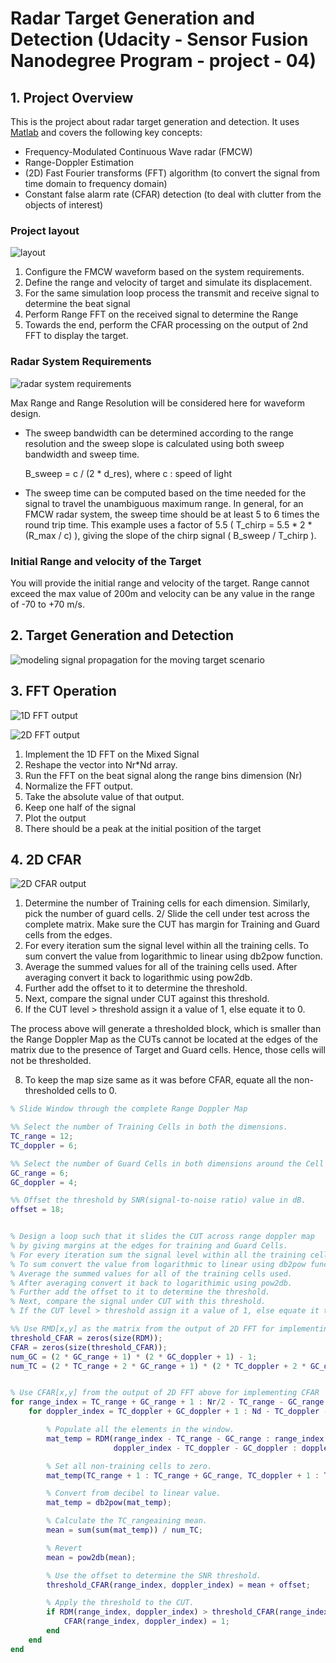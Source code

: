 # Radar Target Generation and Detection (Udacity - Sensor Fusion Nanodegree Program - project - 04)




## 1. Project Overview

This is the project about radar target generation and detection. It uses [Matlab](https://www.mathworks.com/?s_tid=gn_logo) and covers the following key concepts:

- Frequency-Modulated Continuous Wave radar (FMCW)
- Range-Doppler Estimation
- (2D) Fast Fourier transforms (FFT) algorithm (to convert the signal from time domain to frequency domain)
- Constant false alarm rate (CFAR) detection (to deal with clutter from the objects of interest)



### Project layout

![layout](./images/layout.png)

1. Configure the FMCW waveform based on the system requirements.
2. Define the range and velocity of target and simulate its displacement.
3. For the same simulation loop process the transmit and receive signal to determine the beat signal
4. Perform Range FFT on the received signal to determine the Range
5. Towards the end, perform the CFAR processing on the output of 2nd FFT to display the target.


### Radar System Requirements

![radar system requirements](./images/radar%20system%20requirements.png)

Max Range and Range Resolution will be considered here for waveform design.

- The sweep bandwidth can be determined according to the range resolution and the sweep slope is calculated using both sweep bandwidth and sweep time.

    B_sweep = c / (2 * d_res), where c : speed of light

- The sweep time can be computed based on the time needed for the signal to travel the unambiguous maximum range. In general, for an FMCW radar system, the sweep time should be at least 5 to 6 times the round trip time. This example uses a factor of 5.5 ( T_chirp = 5.5 * 2 * (R_max / c) ), giving the slope of the chirp signal ( B_sweep / T_chirp ).


### Initial Range and velocity of the Target

You will provide the initial range and velocity of the target. Range cannot exceed the max value of 200m and velocity can be any value in the range of -70 to +70 m/s.



## 2. Target Generation and Detection

![modeling signal propagation for the moving target scenario](./images/modeling%20signal%20propagation%20for%20the%20moving%20target%20scenario.png "Signal Propagation")




## 3. FFT Operation

![1D FFT output](./images/1D%20FFT%20output%20for%20the%20target%20located%20at%20110%20meters.png "1D FFT output for the target located at 110 meters")

![2D FFT output](./images/2D%20FFT%20output%20-%20Range%20Doppler%20map.png "2D FFT output - Range Doppler map")

1. Implement the 1D FFT on the Mixed Signal
2. Reshape the vector into Nr*Nd array.
3. Run the FFT on the beat signal along the range bins dimension (Nr)
4. Normalize the FFT output.
5. Take the absolute value of that output.
6. Keep one half of the signal
7. Plot the output
8. There should be a peak at the initial position of the target






## 4. 2D CFAR

![2D CFAR output](./images/2D%20CFAR%20output.png "output of the 2D CFAR process")

1. Determine the number of Training cells for each dimension. Similarly, pick the number of guard cells.
2/ Slide the cell under test across the complete matrix. Make sure the CUT has margin for Training and Guard cells from the edges.
3. For every iteration sum the signal level within all the training cells. To sum convert the value from logarithmic to linear using db2pow function.
4. Average the summed values for all of the training cells used. After averaging convert it back to logarithmic using pow2db.
5. Further add the offset to it to determine the threshold.
6. Next, compare the signal under CUT against this threshold.
7. If the CUT level > threshold assign it a value of 1, else equate it to 0.

The process above will generate a thresholded block, which is smaller than the Range Doppler Map as the CUTs cannot be located at the edges of the matrix due to the presence of Target and Guard cells. Hence, those cells will not be thresholded.

8. To keep the map size same as it was before CFAR, equate all the non-thresholded cells to 0.



```matlab
% Slide Window through the complete Range Doppler Map

%% Select the number of Training Cells in both the dimensions.
TC_range = 12;      
TC_doppler = 6;     

%% Select the number of Guard Cells in both dimensions around the Cell under test (CUT) for accurate estimation.
GC_range = 6;       
GC_doppler = 4;     

%% Offset the threshold by SNR(signal-to-noise ratio) value in dB.
offset = 18;


% Design a loop such that it slides the CUT across range doppler map
% by giving margins at the edges for training and Guard Cells.
% For every iteration sum the signal level within all the training cells.
% To sum convert the value from logarithmic to linear using db2pow function.
% Average the summed values for all of the training cells used.
% After averaging convert it back to logarithimic using pow2db.
% Further add the offset to it to determine the threshold. 
% Next, compare the signal under CUT with this threshold. 
% If the CUT level > threshold assign it a value of 1, else equate it to 0.

%% Use RMD[x,y] as the matrix from the output of 2D FFT for implementing CFAR.
threshold_CFAR = zeros(size(RDM));
CFAR = zeros(size(threshold_CFAR));
num_GC = (2 * GC_range + 1) * (2 * GC_doppler + 1) - 1;
num_TC = (2 * TC_range + 2 * GC_range + 1) * (2 * TC_doppler + 2 * GC_doppler + 1) - num_GC - 1;


% Use CFAR[x,y] from the output of 2D FFT above for implementing CFAR
for range_index = TC_range + GC_range + 1 : Nr/2 - TC_range - GC_range
    for doppler_index = TC_doppler + GC_doppler + 1 : Nd - TC_doppler - GC_doppler

        % Populate all the elements in the window.
        mat_temp = RDM(range_index - TC_range - GC_range : range_index + TC_range + GC_range, ...
                       doppler_index - TC_doppler - GC_doppler : doppler_index + TC_doppler + GC_doppler);

        % Set all non-training cells to zero.
        mat_temp(TC_range + 1 : TC_range + GC_range, TC_doppler + 1 : TC_doppler + GC_doppler) = 0;

        % Convert from decibel to linear value.
        mat_temp = db2pow(mat_temp);

        % Calculate the TC_rangeaining mean.
        mean = sum(sum(mat_temp)) / num_TC;

        % Revert
        mean = pow2db(mean);

        % Use the offset to determine the SNR threshold.
        threshold_CFAR(range_index, doppler_index) = mean + offset;

        % Apply the threshold to the CUT.
        if RDM(range_index, doppler_index) > threshold_CFAR(range_index, doppler_index)
            CFAR(range_index, doppler_index) = 1;
        end
    end
end
```


## 
